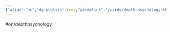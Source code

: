 ```yaml
---
{"alias":"🔜","dg-publish":true,"permalink":"/cards/depth-psychology-theory/starter/","dgPassFrontmatter":true,"created":"2022-12-31T00:02:04.467+01:00","updated":"2023-05-02T10:41:24.265+02:00"}
---
```


#on/depthpsychology 

